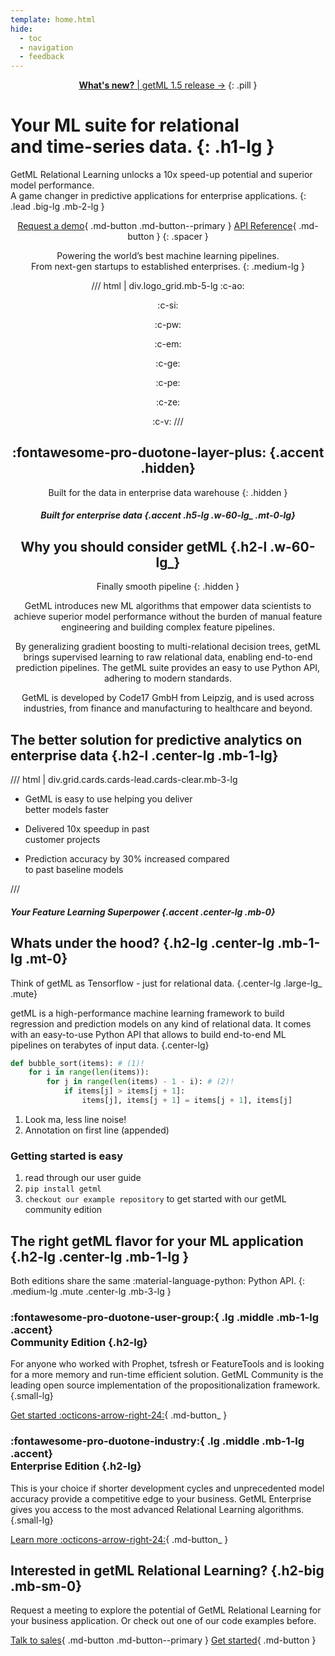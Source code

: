 ```yaml
---
template: home.html
hide:
  - toc
  - navigation
  - feedback
---
```


<center>

[**What's new?** | getML 1.5 release &rarr;](#)
{: .pill }

</center>


# Your <span class="accent">ML suite</span> for relational <br>and time-series data. {: .h1-lg }

GetML Relational Learning unlocks a 10x speed-up potential and superior model performance. <br class="show-lg">
A game changer in predictive applications for enterprise applications.
{: .lead .big-lg .mb-2-lg }


<center class="mb-3-lg">

[Request a demo](enterprise/book-demo){ .md-button .md-button--primary }
[API Reference](reference){ .md-button }
{: .spacer }

</center>


<center class="mb-4-lg">

<span class="impact">Powering the world’s best machine learning pipelines.</span><br>
<span class="mute">From next-gen startups to established enterprises.</span>
{: .medium-lg }


/// html | div.logo_grid.mb-5-lg
:c-ao:

:c-si:

:c-pw:

:c-em:

:c-ge:

:c-pe:

:c-ze:

:c-v:
///


<div class="box box-bg why-getml mb-4-lg" markdown>

<div class="w-75-lg" markdown>

## :fontawesome-pro-duotone-layer-plus: {.accent .hidden}

Built for the data in enterprise data warehouse
{: .hidden }


##### Built for enterprise data {.accent .h5-lg .w-60-lg_ .mt-0-lg}
## Why you should consider getML {.h2-l .w-60-lg_}

Finally smooth pipeline
{: .hidden }

<div class="w-60-lg_ large-lg mute" markdown>

GetML introduces new ML algorithms that <span class="impact">empower data scientists to achieve superior model performance</span> without the burden of manual feature engineering and building complex feature pipelines.

By generalizing gradient boosting to multi-relational decision trees, getML <span class="impact">brings supervised learning to raw relational data</span>, enabling end-to-end prediction pipelines. The getML suite provides an easy to use Python API, adhering to modern standards.

GetML is developed by Code17 GmbH from Leipzig, and is <span class="impact">used across industries, from finance and manufacturing to healthcare</span> and beyond.

</div>
</div>

</div>
</center>


## The better solution for predictive analytics on enterprise data {.h2-l .center-lg .mb-1-lg}

/// html | div.grid.cards.cards-lead.cards-clear.mb-3-lg

-   <span class="top">GetML is</span>
    <span class="focus">easy to use</span>
    <span class="sub">helping you deliver<br> better models faster</span>

-   <span class="top">Delivered</span>
    <span class="focus">10x</span>
    <span class="sub">speedup in past<br> customer projects</span>

-   <span class="top">Prediction accuracy by</span>
    <span class="focus">30%</span>
    <span class="sub">increased compared<br> to past baseline models</span>

///






<div class="full-width-bg-lg" markdown>

<div class="hidden clear-lg mb-4-lg"></div>

<div class="w-75-lg margin-auto-lg mb-4-lg" markdown>

##### Your Feature Learning Superpower {.accent .center-lg .mb-0}
## Whats under the hood? {.h2-lg .center-lg .mb-1-lg .mt-0}

Think of getML as Tensorflow - just for relational data.
{.center-lg .large-lg_ .mute}

getML is a high-performance machine learning framework to build regression and prediction models on any kind of relational data. It comes with an easy-to-use Python API that allows to build end-to-end ML pipelines on terabytes of input data.
{.center-lg}



<div class="w-80-lg margin-auto-lg" markdown>

``` py hl_lines="2 3" linenums="1"
def bubble_sort(items): # (1)!
    for i in range(len(items)):
        for j in range(len(items) - 1 - i): # (2)!
            if items[j] > items[j + 1]:
                items[j], items[j + 1] = items[j + 1], items[j]
```

1.  Look ma, less line noise!
2.  Annotation on first line (appended)

</div>


### **Getting started is easy**

1. read through our user guide
2. `pip install getml`
3. `checkout our example repository` to get started with our getML community edition


</div>

<div class="hidden clear-lg"></div>

</div>



## The right getML flavor for your ML application {.h2-lg .center-lg .mb-1-lg }

Both editions share the same :material-language-python: Python API.
{: .medium-lg .mute .center-lg .mb-3-lg }

<div class="container mb-4-lg_" markdown>
<div class="box box-bg box-50 center-lg_" markdown>

### :fontawesome-pro-duotone-user-group:{ .lg .middle .mb-1-lg .accent}<br> Community Edition {.h2-lg}

For anyone who worked with Prophet, tsfresh or FeatureTools and is looking for a more memory and run-time efficient solution. GetML Community is the leading open source implementation of the propositionalization framework.
{.small-lg}


[Get started :octicons-arrow-right-24:](install){ .md-button_ }

</div>
<div class="box box-bg box-50 center-lg_" markdown>

### :fontawesome-pro-duotone-industry:{ .lg .middle .mb-1-lg .accent}<br> Enterprise Edition {.h2-lg}

This is your choice if shorter development cycles and unprecedented model accuracy provide a competitive edge to your business. GetML Enterprise gives you access to the most advanced Relational Learning algorithms.
{.small-lg}

[Learn more :octicons-arrow-right-24:](enterprise/benefits.md){ .md-button_ }

</div>
</div>


<div class="container mb-4-lg pt-4-lg" markdown>
<div class="box box-lg box-50 p-sm-0 mb-sm-0" markdown>

## Interested in getML Relational Learning? {.h2-big .mb-sm-0}

</div>
<div class="box box-50 p-sm-0" markdown>
Request a meeting to explore the potential of GetML Relational Learning for your business application. Or check out one of our code examples before.

[Talk to sales](contact){ .md-button .md-button--primary }
[Get started](user_guide){ .md-button  }
</div>

</div>
